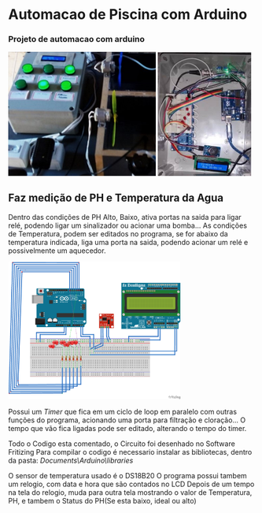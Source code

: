 # Automacao de Piscina com Arduino

### Projeto de automacao com arduino

<img src="https://github.com/Gabrirodri/Automacao-arduino-piscina/blob/Gabrirodri-patch-2/imagens/painel%20automacao%20piscina.jpeg" width="300">        <img src="https://github.com/Gabrirodri/Automacao-arduino-piscina/blob/Gabrirodri-patch-2/imagens/painel%20automacao%20piscina%202.jpeg" width="190">

## Faz medição de PH e Temperatura da Agua

Dentro das condições de PH Alto, Baixo, ativa portas na saida para ligar relé, podendo ligar um sinalizador ou acionar uma bomba...
As condições de Temperatura, podem ser  editados no programa, se for abaixo da temperatura indicada, liga uma porta na saida, podendo acionar um relé e possivelmente um aquecedor.

<img src="https://github.com/Gabrirodri/Automacao-arduino-piscina/blob/master/imagens/circuito-fritizing.png" width="350">

Possui um *Timer* que fica em um ciclo de loop em paralelo com outras funções do programa, acionando uma porta para filtração e cloração... 
O tempo que vão fica ligadas pode ser editado, alterando o tempo do timer. 

Todo o Codigo esta comentado, o Circuito foi desenhado no Software Fritizing
Para compilar o codigo é necessario instalar as bibliotecas, dentro da pasta: _Documents\Arduino\libraries_

O sensor de temperatura usado é o DS18B20
O programa possui tambem um relogio, com data e hora que são contados no LCD
Depois de um tempo na tela do relogio, muda para outra tela mostrando o valor de Temperatura, PH, e tambem o Status do PH(Se esta baixo, ideal ou alto)
